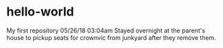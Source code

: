 # hello-world
My first repository
05/26/18 03:04am
Stayed overnight at the parent's house to pickup seats for crownvic from junkyard after they remove them.
